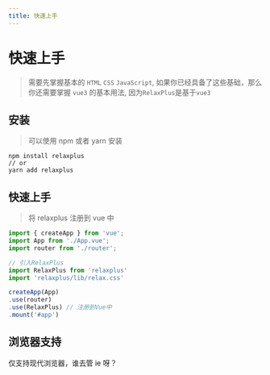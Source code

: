 ```yaml
---
title: 快速上手
---
```


# 快速上手
> 需要先掌握基本的 `HTML` `CSS` `JavaScript`, 如果你已经具备了这些基础，那么你还需要掌握 `vue3` 的基本用法, 因为`RelaxPlus`是基于`vue3`

## 安装
> 可以使用 npm 或者 yarn 安装
```
npm install relaxplus
// or
yarn add relaxplus
```

## 快速上手
> 将 relaxplus 注册到 vue 中
```js
import { createApp } from 'vue';
import App from './App.vue';
import router from './router';

// 引入RelaxPlus
import RelaxPlus from 'relaxplus'
import 'relaxplus/lib/relax.css'

createApp(App)
.use(router)
.use(RelaxPlus) // 注册到Vue中
.mount('#app')
```

## 浏览器支持
仅支持现代浏览器，谁去管 ie 呀？
